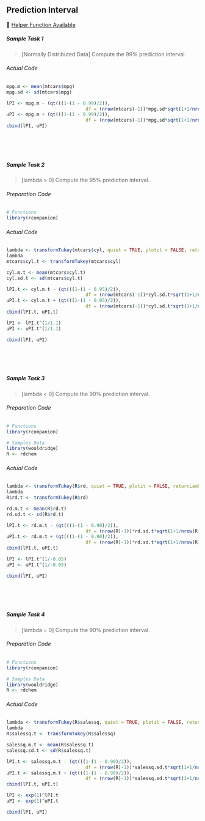 ## Prediction Interval
:white_heart: [Helper Function Available](../../[SC]-Descriptive-Analytics/[SC]-Sampling-and-Estimation/[HF]-Prediction-Interval.md)

##### Sample Task 1
>\[Normally Distributed Data\] Compute the 99% prediction interval.
###### Actual Code
```r
mpg.m <- mean(mtcars$mpg)
mpg.sd <- sd(mtcars$mpg)

lPI <- mpg.m - (qt(((1-(1 - 0.99)/2)),
                             df = (nrow(mtcars)-1))*mpg.sd*sqrt(1+1/nrow(mtcars)))
uPI <- mpg.m + (qt(((1-(1 - 0.99)/2)),
                             df = (nrow(mtcars)-1))*mpg.sd*sqrt(1+1/nrow(mtcars)))
cbind(lPI, uPI)
```
</br></br></br>
##### Sample Task 2
>\[lambda > 0\] Compute the 95% prediction interval.
###### Preparation Code
```r
# Functions
library(rcompanion)
```
###### Actual Code
```r
lambda <- transformTukey(mtcars$cyl, quiet = TRUE, plotit = FALSE, returnLambda = TRUE)
lambda
mtcars$cyl.t <- transformTukey(mtcars$cyl)

cyl.m.t <- mean(mtcars$cyl.t)
cyl.sd.t <- sd(mtcars$cyl.t)

lPI.t <- cyl.m.t - (qt(((1-(1 - 0.95)/2)),
                             df = (nrow(mtcars)-1))*cyl.sd.t*sqrt(1+1/nrow(mtcars)))
uPI.t <- cyl.m.t + (qt(((1-(1 - 0.95)/2)),
                             df = (nrow(mtcars)-1))*cyl.sd.t*sqrt(1+1/nrow(mtcars)))
cbind(lPI.t, uPI.t)

lPI <- lPI.t^(1/1.1)
uPI <- uPI.t^(1/1.1)

cbind(lPI, uPI)
```
</br></br></br>
##### Sample Task 3
>\[lambda < 0\] Compute the 90% prediction interval.
###### Preparation Code
```r
# Functions
library(rcompanion)

# Samples Data
library(wooldridge)
R <- rdchem
```
###### Actual Code
```r
lambda <- transformTukey(R$rd, quiet = TRUE, plotit = FALSE, returnLambda = TRUE)
lambda
R$rd.t <- transformTukey(R$rd)

rd.m.t <- mean(R$rd.t)
rd.sd.t <- sd(R$rd.t)

lPI.t <- rd.m.t - (qt(((1-(1 - 0.90)/2)),
                             df = (nrow(R)-1))*rd.sd.t*sqrt(1+1/nrow(R)))
uPI.t <- rd.m.t + (qt(((1-(1 - 0.90)/2)),
                             df = (nrow(R)-1))*rd.sd.t*sqrt(1+1/nrow(R)))
cbind(lPI.t, uPI.t)

lPI <- lPI.t^(1/-0.05)
uPI <- uPI.t^(1/-0.05)

cbind(lPI, uPI)
```
</br></br></br>
##### Sample Task 4
>\[lambda = 0\] Compute the 90% prediction interval.
###### Preparation Code
```r
# Functions
library(rcompanion)

# Samples Data
library(wooldridge)
R <- rdchem
```
###### Actual Code
```r
lambda <- transformTukey(R$salessq, quiet = TRUE, plotit = FALSE, returnLambda = TRUE)
lambda
R$salessq.t <- transformTukey(R$salessq)

salessq.m.t <- mean(R$salessq.t)
salessq.sd.t <- sd(R$salessq.t)

lPI.t <- salessq.m.t - (qt(((1-(1 - 0.90)/2)),
                             df = (nrow(R)-1))*salessq.sd.t*sqrt(1+1/nrow(R)))
uPI.t <- salessq.m.t + (qt(((1-(1 - 0.90)/2)),
                             df = (nrow(R)-1))*salessq.sd.t*sqrt(1+1/nrow(R)))
cbind(lPI.t, uPI.t)

lPI <- exp(1)^lPI.t
uPI <- exp(1)^uPI.t

cbind(lPI, uPI)
```
